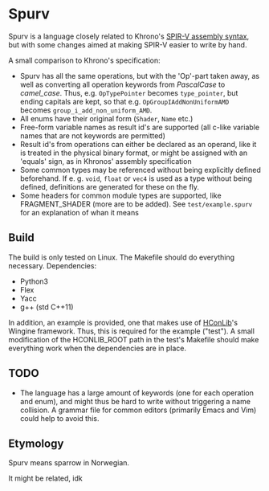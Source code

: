 # Spurv

Spurv is a language closely related to Khrono's [SPIR-V assembly syntax](https://github.com/KhronosGroup/SPIRV-Tools/blob/master/syntax.md), but with some changes aimed at making SPIR-V easier to write by hand.

A small comparison to Khrono's specification:
- Spurv has all the same operations, but with the 'Op'-part taken away, as well as converting all operation keywords from _PascalCase_ to _camel_case_. Thus, e.g. `OpTypePointer` becomes `type_pointer`, but ending capitals are kept, so that e.g. `OpGroupIAddNonUniformAMD` becomes `group_i_add_non_uniform_AMD`. 
- All enums have their original form (`Shader`, `Name` etc.)
- Free-form variable names as result id's are supported (all c-like variable names that are not keywords are permitted)
- Result id's from operations can either be declared as an operand, like it is treated in the physical binary format, or might be assigned with an 'equals' sign, as in Khronos' assembly specification
- Some common types may be referenced without being explicitly defined beforehand. If e. g. `void`, `float` or `vec4` is used as a type without being defined, definitions are generated for these on the fly.
- Some headers for common module types are supported, like FRAGMENT_SHADER (more are to be added). See `test/example.spurv` for an explanation of whan it means

## Build

The build is only tested on Linux. The Makefile should do everything necessary. Dependencies:
- Python3
- Flex
- Yacc
- g++ (std C++11)

In addition, an example is provided, one that makes use of [HConLib](https://github.com/TheVaffel/HConLib)'s Wingine framework. Thus, this is required for the example ("test"). A small modification of the HCONLIB_ROOT path in the test's Makefile should make everything work when the dependencies are in place.

## TODO

- The language has a large amount of keywords (one for each operation and enum), and might thus be hard to write without triggering a name collision. A grammar file for common editors (primarily Emacs and Vim) could help to avoid this.

## Etymology

Spurv means sparrow in Norwegian.

It might be related, idk